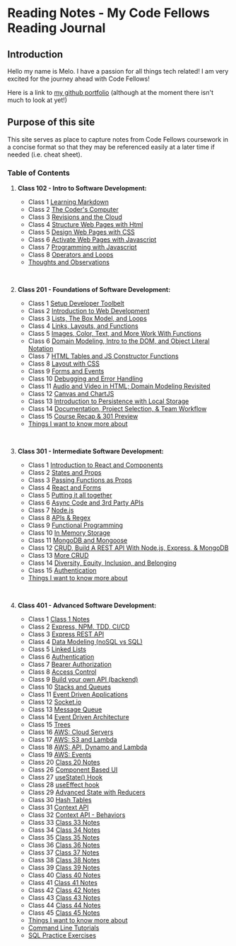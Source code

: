 # Reading Notes - My Code Fellows Reading Journal

## Introduction

Hello my name is Melo.  I have a passion for all things tech related! I am very excited for the journey ahead with Code Fellows!

Here is a link to [my github portfolio](https://github.com/MelodicXP) (although at the moment there isn't much to look at yet!)

## Purpose of this site

This site serves as place to capture notes from Code Fellows coursework in a concise format so that they may be referenced easily at a later time if needed (i.e. cheat sheet).  

### Table of Contents

1. **Class 102 - Intro to Software Development:**

    * Class 1 [Learning Markdown](102/class1learningmarkdown.md)
    * Class 2 [The Coder's Computer](102/class2thecoderscomputer.md)
    * Class 3 [Revisions and the Cloud](102/class3revisionsandthecloud.md)
    * Class 4 [Structure Web Pages with Html](102/class4structurewebpageswithhtml.md)
    * Class 5 [Design Web Pages with CSS](102/class5designwebpageswithcss.md)
    * Class 6 [Activate Web Pages with Javascript](102/class6activatewebpageswithjavascript.md)
    * Class 7 [Programming with Javascript](102/class7programmingwithjavascript.md)
    * Class 8 [Operators and Loops](102/class8operatorsandloops.md)
    * [Thoughts and Observations](102/thoughts-and-observations.md)

    &nbsp;
2. **Class 201 - Foundations of Software Development:**

    * Class 1 [Setup Developer Toolbelt](201/201class1.md)
    * Class 2 [Introduction to Web Development](201/201class2.md)
    * Class 3 [Lists, The Box Model, and Loops](201/201class3.md)
    * Class 4 [Links, Layouts, and Functions](201/201class4.md)
    * Class 5 [Images, Color, Text, and More Work With Functions](201/201class5.md)
    * Class 6 [Domain Modeling, Intro to the DOM, and Object Literal Notation](201/201class6.md)
    * Class 7 [HTML Tables and JS Constructor Functions](201/201class7.md)
    * Class 8 [Layout with CSS](201/201class8.md)
    * Class 9 [Forms and Events](201/201class9.md)
    * Class 10 [Debugging and Error Handling](201/201class10.md)
    * Class 11 [Audio and Video in HTML; Domain Modeling Revisited](201/201class11.md)
    * Class 12 [Canvas and ChartJS](201/201class12.md)
    * Class 13 [Introduction to Persistence with Local Storage](201/201class13.md)
    * Class 14 [Documentation, Project Selection, & Team Workflow](201/201class14.md)
    * Class 15 [Course Recap & 301 Preview](201/201class15.md)
    * [Things I want to know more about](201/things-I-want-to-know-more-about.md)

    &nbsp;
3. **Class 301 - Intermediate Software Development:**

    * Class 1 [Introduction to React and Components](301/301class1.md)
    * Class 2 [States and Props](301/301class2.md)
    * Class 3 [Passing Functions as Props](301/301class3.md)
    * Class 4 [React and Forms](301/301class4.md)
    * Class 5 [Putting it all together](301/301class5.md)
    * Class 6 [Async Code and 3rd Party APIs](301/301class6.md)
    * Class 7 [Node.js](301/301class7.md)
    * Class 8 [APIs & Regex](301/301class8.md)
    * Class 9 [Functional Programming](301/301class9.md)
    * Class 10 [In Memory Storage](301/301class10.md)
    * Class 11 [MongoDB and Mongoose](301/301class11.md)
    * Class 12 [CRUD, Build A REST API With Node.js, Express, & MongoDB](301/301class12.md)
    * Class 13 [More CRUD](301/301class13.md)
    * Class 14 [Diversity, Equity, Inclusion, and Belonging](301/301class14.md)
    * Class 15 [Authentication](301/301class15.md)
    * [Things I want to know more about](301/things-I-want-to-know-more-about.md)

    &nbsp;
4. **Class 401 - Advanced Software Development:**

    * Class 1 [Class 1 Notes](401/401class1.md)
    * Class 2 [Express, NPM, TDD, CI/CD](401/401class2.md)
    * Class 3 [Express REST API](401/401class3.md)
    * Class 4 [Data Modeling (noSQL vs SQL)](401/401class4.md)
    * Class 5 [Linked Lists](401/401class5.md)
    * Class 6 [Authentication](401/401class6.md)
    * Class 7 [Bearer Authorization](401/401class7.md)
    * Class 8 [Access Control](401/401class8.md)
    * Class 9 [Build your own API (backend)](401/401class9.md)
    * Class 10 [Stacks and Queues](401/401class10.md)
    * Class 11 [Event Driven Applications](401/401class11.md)
    * Class 12 [Socket.io](401/401class12.md)
    * Class 13 [Message Queue](401/401class13.md)
    * Class 14 [Event Driven Architecture](401/401class14.md)
    * Class 15 [Trees](401/401class15.md)
    * Class 16 [AWS: Cloud Servers](401/401class16.md)
    * Class 17 [AWS: S3 and Lambda](401/401class17.md)
    * Class 18 [AWS: API, Dynamo and Lambda](401/401class18.md)
    * Class 19 [AWS: Events](401/401class19.md)
    * Class 20 [Class 20 Notes](401/401class20.md)
    * Class 26 [Component Based UI](401/401class26.md)
    * Class 27 [useState() Hook](401/401class27.md)
    * Class 28 [useEffect hook](401/401class28.md)
    * Class 29 [Advanced State with Reducers](401/401class29.md)
    * Class 30 [Hash Tables](401/401class30.md)
    * Class 31 [Context API](401/401class31.md)
    * Class 32 [Context API - Behaviors](401/401class32.md)
    * Class 33 [Class 33 Notes](401/401class33.md)
    * Class 34 [Class 34 Notes](401/401class34.md)
    * Class 35 [Class 35 Notes](401/401class35.md)
    * Class 36 [Class 36 Notes](401/401class36.md)
    * Class 37 [Class 37 Notes](401/401class37.md)
    * Class 38 [Class 38 Notes](401/401class38.md)
    * Class 39 [Class 39 Notes](401/401class39.md)
    * Class 40 [Class 40 Notes](401/401class40.md)
    * Class 41 [Class 41 Notes](401/401class41.md)
    * Class 42 [Class 42 Notes](401/401class42.md)
    * Class 43 [Class 43 Notes](401/401class43.md)
    * Class 44 [Class 44 Notes](401/401class44.md)
    * Class 45 [Class 45 Notes](401/401class45.md)
    * [Things I want to know more about](401/things-I-want-to-know-more-about.md)
    * [Command Line Tutorials](401/TutorialsCommandLine.md)
    * [SQL Practice Exercises](401/SQLPractice.md)

